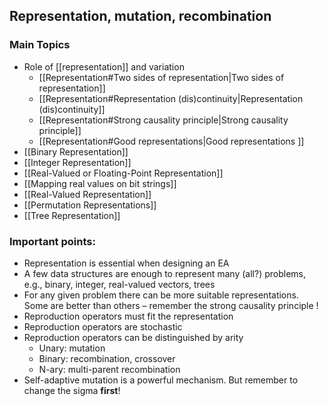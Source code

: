 ## Representation, mutation, recombination

### Main Topics
- Role of [[representation]] and variation 
	- [[Representation#Two sides of representation|Two sides of representation]]
	- [[Representation#Representation (dis)continuity|Representation (dis)continuity]]
	- [[Representation#Strong causality principle|Strong causality principle]]
	- [[Representation#Good representations|Good representations ]]
- [[Binary Representation]]
- [[Integer Representation]]
- [[Real-Valued or Floating-Point Representation]]
- [[Mapping real values on bit strings]]
- [[Real-Valued Representation]]
- [[Permutation Representations]]
- [[Tree Representation]]
### Important points:
- Representation is essential when designing an EA
- A few data structures are enough to represent many (all?) problems, e.g., binary, integer, real-valued vectors, trees
- For any given problem there can be more suitable representations. Some are better than others – remember the strong causality principle !  
- Reproduction operators must fit the representation
- Reproduction operators are stochastic
- Reproduction operators can be distinguished by arity
	- Unary: mutation
	- Binary: recombination, crossover
	- N-ary: multi-parent recombination
- Self-adaptive mutation is a powerful mechanism. But remember to change the sigma **first**!